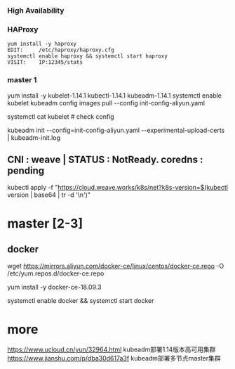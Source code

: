### High Availability


### HAProxy
    yum install -y haproxy
    EDIT:     /etc/haproxy/haproxy.cfg   
    systemctl enable haproxy && systemctl start haproxy
    VISIT:    IP:12345/stats



### master 1

  yum install -y kubelet-1.14.1  kubectl-1.14.1 kubeadm-1.14.1
  systemctl enable kubelet
  kubeadm  config images pull  --config init-config-aliyun.yaml

  systemctl cat kubelet   # check config

  kubeadm init --config=init-config-aliyun.yaml --experimental-upload-certs  | kubeadm-init.log

## CNI : weave   |   STATUS : NotReady.  coredns : pending
  kubectl apply -f "https://cloud.weave.works/k8s/net?k8s-version=$(kubectl version | base64 | tr -d '\n')"


# master [2-3]


## docker
  wget https://mirrors.aliyun.com/docker-ce/linux/centos/docker-ce.repo -O /etc/yum.repos.d/docker-ce.repo

  yum install -y docker-ce-18.09.3

  systemctl enable docker && systemctl start docker






















# more
  https://www.ucloud.cn/yun/32964.html   kubeadm部署1.14版本高可用集群
  https://www.jianshu.com/p/dba30d617a3f kubeadm部署多节点master集群

